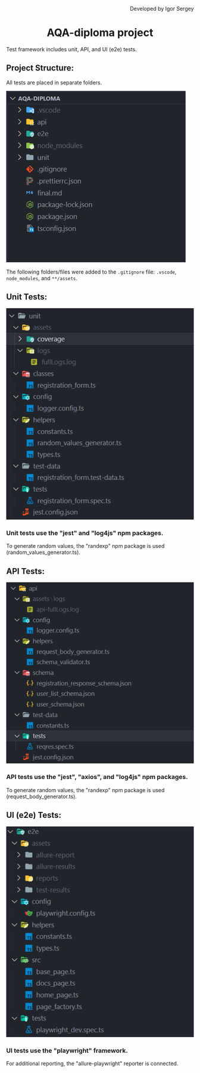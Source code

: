 <p align='right'>Developed by Igor Sergey</p>
<h1 align='center'>AQA-diploma project</h1>

Test framework includes unit, API, and UI (e2e) tests.

## Project Structure:

All tests are placed in separate folders.

![Untitled](README_IMAGES/root_dir.png)

The following folders/files were added to the `.gitignore` file: `.vscode`, `node_modules`, and `**/assets`.

## Unit Tests:

![Untitled](README_IMAGES/unit_dir.png)

### Unit tests use the "jest" and "log4js" npm packages.

To generate random values, the "randexp" npm package is used (random_values_generator.ts).

## API Tests:

![Untitled](README_IMAGES/api_dir.png)

### API tests use the "jest", "axios", and "log4js" npm packages.

To generate random values, the "randexp" npm package is used (request_body_generator.ts).

## UI (e2e) Tests:

![Untitled](README_IMAGES/e2e_dir.png)

### UI tests use the "playwright" framework.

For additional reporting, the "allure-playwright" reporter is connected.
